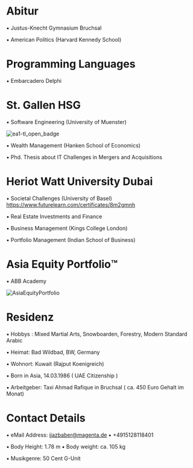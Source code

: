 # Abitur

▪︎ Justus-Knecht Gymnasium Bruchsal

▪︎ American Politics (Harvard Kennedy School)

# Programming Languages 

▪︎ Embarcadero Delphi 

# St. Gallen HSG 

▪︎ Software Engineering (University of Muenster)

![ea1-tl_open_badge](https://user-images.githubusercontent.com/95079463/151658291-bc2de3cf-efd4-4f38-bf4a-dde187391570.png)

▪︎ Wealth Management (Hanken School of Economics)

▪︎ Phd. Thesis about IT Challenges in Mergers and Acquisitions

# Heriot Watt University Dubai 

▪︎ Societal Challenges (University of Basel)
https://www.futurelearn.com/certificates/8m2gmnh

▪︎ Real Estate Investments and Finance 

▪︎ Business Management (Kings College London)

▪︎ Portfolio Management (Indian School of Business)

# Asia Equity Portfolio™️

▪︎ ABB Academy

![AsiaEquityPortfolio](https://user-images.githubusercontent.com/95079463/159331224-93a982f9-8be8-4683-8809-6ec3f574202e.png)

# Residenz 

▪︎ Hobbys : Mixed Martial Arts, Snowboarden, Forestry, Modern Standard Arabic

▪︎ Heimat: Bad Wildbad, BW, Germany 

▪︎ Wohnort: Kuwait (Rajput Koenigreich)

▪︎ Born in Asia, 14.03.1986  ( UAE Citizenship )

▪︎︎ Arbeitgeber: Taxi Ahmad Rafique in Bruchsal ( ca. 450 Euro Gehalt im Monat)

# Contact Details 

▪︎ eMail Address: ijazbaber@magenta.de ▪︎ +4915128118401

▪︎ Body Height: 1.78 m ▪︎ Body weight: ca. 105 kg 

▪︎ Musikgenre: 50 Cent G-Unit 






